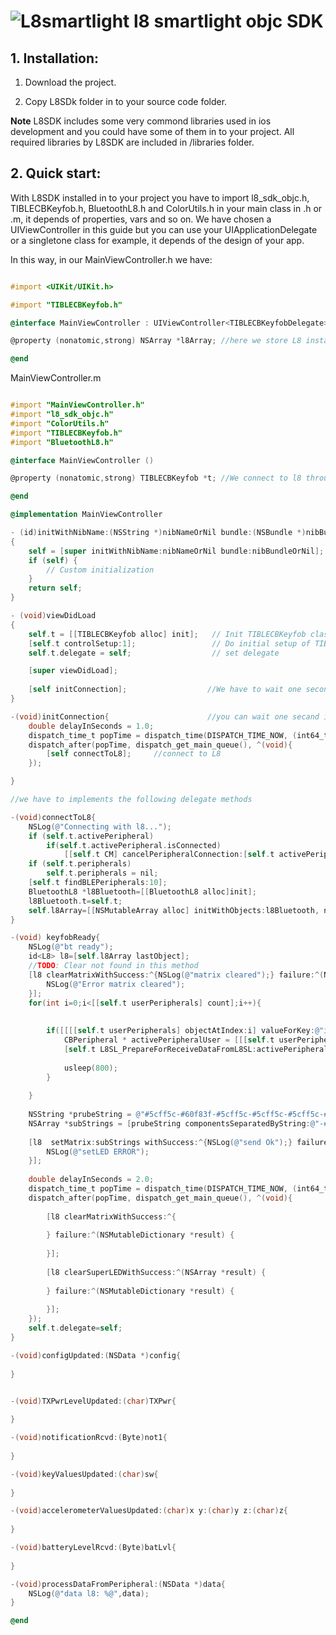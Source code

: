 ![L8smartlight](http://corcheaymedia.com/l8/wp-content/plugins/wp-l8-styles/images/logo.png)
l8 smartlight objc SDK
========================

## 1. Installation:
1. Download the project.

2. Copy L8SDk folder in to your source code folder.

**Note** L8SDK includes some very commond libraries used in ios development and you could have some of them in to your project. All required libraries by L8SDK are included in /libraries folder.

## 2. Quick start:
With L8SDK installed in to your project you have to import l8_sdk_objc.h, TIBLECBKeyfob.h, BluetoothL8.h and ColorUtils.h in your main class in .h or .m, it depends of properties, vars and so on. We have chosen a UIViewController in this guide but you can use your UIApplicationDelegate or a singletone class for example, it depends of the design of your app.

In this way, in our MainViewController.h we have:

```objective-c

#import <UIKit/UIKit.h>

#import "TIBLECBKeyfob.h"

@interface MainViewController : UIViewController<TIBLECBKeyfobDelegate>

@property (nonatomic,strong) NSArray *l8Array; //here we store L8 instances

@end


```

MainViewController.m

```objective-c

#import "MainViewController.h"
#import "l8_sdk_objc.h"
#import "ColorUtils.h"
#import "TIBLECBKeyfob.h"
#import "BluetoothL8.h"

@interface MainViewController ()

@property (nonatomic,strong) TIBLECBKeyfob *t; //We connect to l8 through TIBLECBKeyfob 

@end

@implementation MainViewController

- (id)initWithNibName:(NSString *)nibNameOrNil bundle:(NSBundle *)nibBundleOrNil
{
    self = [super initWithNibName:nibNameOrNil bundle:nibBundleOrNil];
    if (self) {
        // Custom initialization
    }
    return self;
}

- (void)viewDidLoad
{
    self.t = [[TIBLECBKeyfob alloc] init];   // Init TIBLECBKeyfob class.
    [self.t controlSetup:1];                 // Do initial setup of TIBLECBKeyfob class.
    self.t.delegate = self;                  // set delegate 

    [super viewDidLoad];
   
    [self initConnection];                  //We have to wait one second beacuse CoreBluetooth must be ready before try to connect to l8 device
}

-(void)initConnection{                      //you can wait one secand in this way
    double delayInSeconds = 1.0; 
    dispatch_time_t popTime = dispatch_time(DISPATCH_TIME_NOW, (int64_t)(delayInSeconds * NSEC_PER_SEC));
    dispatch_after(popTime, dispatch_get_main_queue(), ^(void){
        [self connectToL8];     //connect to L8
    });

}

//we have to implements the following delegate methods

-(void)connectToL8{
    NSLog(@"Connecting with l8...");
    if (self.t.activePeripheral)                                                   //Check if we have already any connection
        if(self.t.activePeripheral.isConnected)
            [[self.t CM] cancelPeripheralConnection:[self.t activePeripheral]];   //We cancel any previous connection
    if (self.t.peripherals)
        self.t.peripherals = nil;
    [self.t findBLEPeripherals:10];                                              //Scans during 10 seconds for L8 devices
    BluetoothL8 *l8Bluetooth=[[BluetoothL8 alloc]init];                          //Instantiates a BluetoothL8 and set TIBLECBKeyfob
    l8Bluetooth.t=self.t;
    self.l8Array=[[NSMutableArray alloc] initWithObjects:l8Bluetooth, nil];     //at this point we are now connected to an L8 device we have to wait for keyfobReady invocation
}

-(void) keyfobReady{
    NSLog(@"bt ready");
    id<L8> l8=[self.l8Array lastObject];
    //TODO: Clear not found in this method
    [l8 clearMatrixWithSuccess:^{NSLog(@"matrix cleared");} failure:^(NSMutableDictionary *result) {
        NSLog(@"Error matrix cleared");
    }];
    for(int i=0;i<[[self.t userPeripherals] count];i++){
        
        
        if([[[[self.t userPeripherals] objectAtIndex:i] valueForKey:@"isUserChecked"] isEqualToString:@"YES"]){
            CBPeripheral * activePeripheralUser = [[[self.t userPeripherals] objectAtIndex:i] valueForKey:@"peripheral"];
            [self.t L8SL_PrepareForReceiveDataFromL8SL:activePeripheralUser];
            
            usleep(800);
        }
        
    }
    
    NSString *prubeString = @"#5cff5c-#60f83f-#5cff5c-#5cff5c-#5cff5c-#5cff5c-#5cff5c-#5cff5c-#00ff00-#60f83f-#60f83f-#60f83f-#00ff00-#00ff00-#ffffff-#ffffff-#60f83f-#60f83f-#60f83f-#00ff00-#ffffff-#ffffff-#ffffff-#ffffff-#34b918-#34b918-#34b918-#34b918-#ffffff-#ffffff-#34b918-#34b918-#ffffff-#ffffff-#34b918-#ffffff-#ffffff-#ffffff-#34b918-#34b918-#34b918-#ffffff-#ffffff-#ffffff-#ffffff-#34b918-#34b918-#03a603-#03a603-#03a603-#ffffff-#ffffff-#03a603-#03a603-#03a603-#03a603-#017001-#017001-#017001-#ffffff-#017001-#017001-#017001-#017001-#3dfa3d";
    NSArray *subStrings = [prubeString componentsSeparatedByString:@"-#"];
    
    [l8  setMatrix:subStrings withSuccess:^{NSLog(@"send Ok");} failure:^(NSMutableDictionary *result) {
        NSLog(@"setLED ERROR");
    }];
    
    double delayInSeconds = 2.0;
    dispatch_time_t popTime = dispatch_time(DISPATCH_TIME_NOW, (int64_t)(delayInSeconds * NSEC_PER_SEC));
    dispatch_after(popTime, dispatch_get_main_queue(), ^(void){
        
        [l8 clearMatrixWithSuccess:^{
            
        } failure:^(NSMutableDictionary *result) {
            
        }];
        
        [l8 clearSuperLEDWithSuccess:^(NSArray *result) {
            
        } failure:^(NSMutableDictionary *result) {
            
        }];
    });
    self.t.delegate=self;
}

-(void)configUpdated:(NSData *)config{
    
}


-(void)TXPwrLevelUpdated:(char)TXPwr{
    
}

-(void)notificationRcvd:(Byte)not1{
    
}

-(void)keyValuesUpdated:(char)sw{
    
}

-(void)accelerometerValuesUpdated:(char)x y:(char)y z:(char)z{
    
}

-(void)batteryLevelRcvd:(Byte)batLvl{
    
}

-(void)processDataFromPeripheral:(NSData *)data{
    NSLog(@"data l8: %@",data);
}

@end

```


